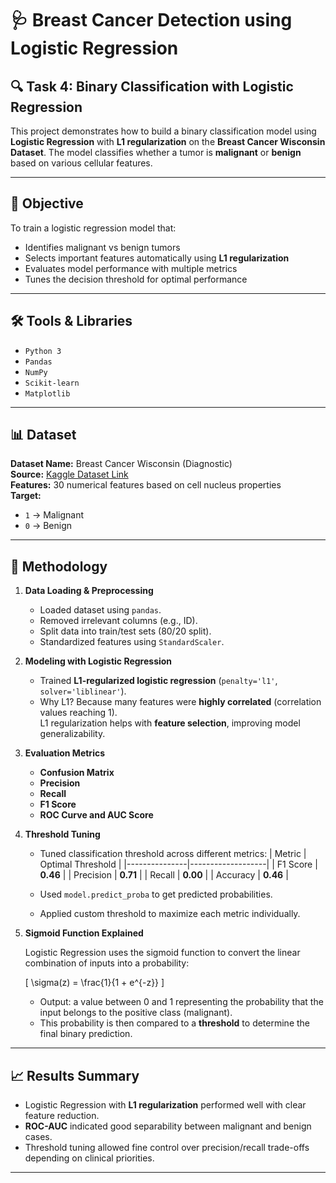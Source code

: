 # 🩺 Breast Cancer Detection using Logistic Regression

## 🔍 Task 4: Binary Classification with Logistic Regression

This project demonstrates how to build a binary classification model using **Logistic Regression** with **L1 regularization** on the **Breast Cancer Wisconsin Dataset**. The model classifies whether a tumor is **malignant** or **benign** based on various cellular features.

---

## 📌 Objective

To train a logistic regression model that:
- Identifies malignant vs benign tumors
- Selects important features automatically using **L1 regularization**
- Evaluates model performance with multiple metrics
- Tunes the decision threshold for optimal performance

---

## 🛠️ Tools & Libraries

- `Python 3`
- `Pandas`
- `NumPy`
- `Scikit-learn`
- `Matplotlib`

---

## 📊 Dataset

**Dataset Name:** Breast Cancer Wisconsin (Diagnostic)  
**Source:** [Kaggle Dataset Link](https://www.kaggle.com/datasets/uciml/breast-cancer-wisconsin-data)  
**Features:** 30 numerical features based on cell nucleus properties  
**Target:**  
- `1` → Malignant  
- `0` → Benign  

---

## 🧪 Methodology

1. **Data Loading & Preprocessing**
   - Loaded dataset using `pandas`.
   - Removed irrelevant columns (e.g., ID).
   - Split data into train/test sets (80/20 split).
   - Standardized features using `StandardScaler`.

2. **Modeling with Logistic Regression**
   - Trained **L1-regularized logistic regression** (`penalty='l1'`, `solver='liblinear'`).
   - Why L1? Because many features were **highly correlated** (correlation values reaching 1).  
     L1 regularization helps with **feature selection**, improving model generalizability.

3. **Evaluation Metrics**
   - **Confusion Matrix**
   - **Precision**
   - **Recall**
   - **F1 Score**
   - **ROC Curve and AUC Score**

4. **Threshold Tuning**
   - Tuned classification threshold across different metrics:
     | Metric        | Optimal Threshold |
     |---------------|-------------------|
     | F1 Score      | **0.46**          |
     | Precision     | **0.71**          |
     | Recall        | **0.00**          |
     | Accuracy      | **0.46**          |

   - Used `model.predict_proba` to get predicted probabilities.
   - Applied custom threshold to maximize each metric individually.

5. **Sigmoid Function Explained**

   Logistic Regression uses the sigmoid function to convert the linear combination of inputs into a probability:

   \[
   \sigma(z) = \frac{1}{1 + e^{-z}}
   \]

   - Output: a value between 0 and 1 representing the probability that the input belongs to the positive class (malignant).
   - This probability is then compared to a **threshold** to determine the final binary prediction.

---

## 📈 Results Summary

- Logistic Regression with **L1 regularization** performed well with clear feature reduction.
- **ROC-AUC** indicated good separability between malignant and benign cases.
- Threshold tuning allowed fine control over precision/recall trade-offs depending on clinical priorities.

---

